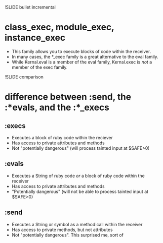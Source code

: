 !SLIDE bullet incremental

# class_exec, module_exec, instance_exec

- This family allows you to execute blocks of code within the receiver.
- In many cases, the *_exec family is a great alternative to the eval family.
- While Kernal.eval is a member of the eval family, Kernal.exec is *not* a member of the exec family.

!SLIDE comparison

# difference between :send, the :\*evals, and the :\*_execs

## :execs

- Executes a block of ruby code within the reciever
- Has access to private attributes and methods
- Not "potentially dangerous" (will process tainted input at $SAFE>0)

## :evals

- Executes a String of ruby code *or* a block of ruby code within the receiver
- Has access to private attributes and methods
- "Potentially dangerous" (will not be able to process tainted input at $SAFE>0)

## :send

- Executes a String or symbol as a method call within the receiver
- Has access to private methods, but not attributes
- Not "potentially dangerous".  This surprised me, sort of

